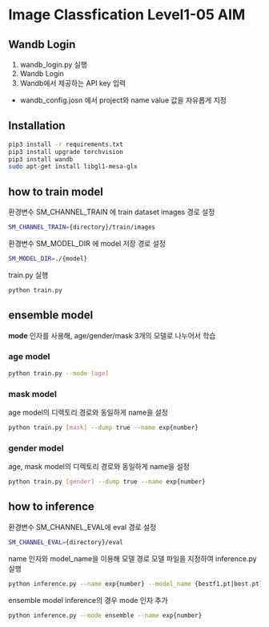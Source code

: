 # Image Classfication Level1-05 AIM 

## Wandb Login

1. wandb_login.py 실행 
2. Wandb Login 
3. Wandb에서 제공하는 API key  입력
- wandb_config.josn 에서 project와 name value 값을 자유롭게 지정

## Installation

```sh
pip3 install -r requirements.txt
pip3 install upgrade torchvision
pip3 install wandb
sudo apt-get install libgl1-mesa-glx
```
## how to train model 

환경변수 SM_CHANNEL_TRAIN 에 train dataset images 경로 설정
```sh
SM_CHANNEL_TRAIN={directory}/train/images
```
환경변수 SM_MODEL_DIR 에 model 저장 경로 설정 
```sh
SM_MODEL_DIR=./{model}
```
train.py 실행
```sh
python train.py
```

## ensemble model

**mode** 인자를 사용해, age/gender/mask 3개의 모델로 나누어서 학습

### age model
```sh
python train.py --mode [age]
```
### mask model
age model의 디렉토리 경로와 동일하게 name을 설정
```sh
python train.py [mask] --dump true --name exp{number}
```
### gender model
age, mask model의 디렉토리 경로와 동일하게 name을 설정
```sh
python train.py [gender] --dump true --name exp{number}
```
## how to inference 

환경변수 SM_CHANNEL_EVAL에 eval 경로 설정
```sh
SM_CHANNEL_EVAL={directory}/eval
```
name 인자와 model_name을 이용해 모델 경로 모델 파일을 지정하여 inference.py 실행
```sh
python inference.py --name exp{number} --model_name {bestf1.pt|best.pt}
```
ensemble model inference의 경우 mode 인자 추가
```sh
python inference.py --mode ensemble --name exp{number}
```

